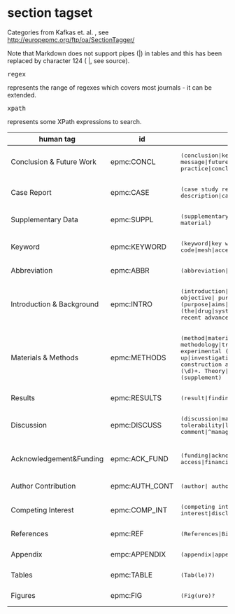 # section tagset

Categories from Kafkas et. al. , see http://europepmc.org/ftp/oa/SectionTagger/ 

Note that Markdown does not support pipes (|) in tables and this has been replaced by character 124 ( &#124;, see source). <pre>regex</pre> represents the range of regexes which covers most journals - it can be extended. <pre>xpath</pre> represents some XPath expressions to search.


| human tag       | id          | regex    | xpath     | comments |
| --------------- | ----------- | -------- | --------- | -------- |
| Conclusion & Future Work | epmc:CONCL |	<pre>(conclusion&#124;key message&#124;future&#124;summary&#124;recommendation&#124;implications for clinical practice&#124;concluding remark)</pre> |  | |
| Case Report	| epmc:CASE | <pre>(case study report&#124;case report&#124;case presentation&#124;case description&#124;case summary&#124;case history&#124; (\d)+\. case&#124;^ case (\d)+$&#124;^case$&#124;^cases$)</pre> |  |  |
| Supplementary Data	| epmc:SUPPL | <pre>(supplementary&#124;supporting information&#124;supplemental&#124;web extra material)</pre> | <pre>//footnote[contains.,'supplementary']</pre> | |
| Keyword	| epmc:KEYWORD |<pre>(keyword&#124;key word&#124;key term&#124;index&#124;ocis code&#124;mesh&#124;accession&#124;search term)</pre>	|  |  |
| Abbreviation	| epmc:ABBR |  <pre>(abbreviation&#124;glossary)</pre> | <pre>//glossary</pre> | | |
| Introduction & Background	| epmc:INTRO |<pre>(introduction&#124;background&#124;related literature&#124;literature review&#124; objective&#124; purpose of this study&#124;study (purpose&#124;aim&#124;aims))&#124; (\d)+. (purpose&#124;aims&#124;aim)&#124;(aims&#124;aim&#124;purpose) of the study) &#124; (the&#124;drug&#124;systematic&#124;book) review&#124;review of literature&#124;related work&#124; recent advance)&#124;(^aim$&#124;^aims$&#124;^purpose$&#124;^purposes$&#124;^purpose/aim$&#124; ^purpose of study$&#124;^review$&#124;^reviews$&#124;^minireview$)</pre> | | |
| Materials & Methods	| epmc:METHODS | <pre>(method&#124;material&#124;experimental procedure&#124;implementation&#124; methodology&#124;treatment&#124;statistical analysis&#124;(\d)+. Experimental&#124; experimental (section&#124;evaluation&#124;design&#124;approach&#124;protocol&#124;setting&#124;set up&#124;investigation&#124;detail&#124;part&#124;pespective&#124;tool)&#124;study protocol&#124; construction and content&#124;experiment (\d)+&#124;analysis&#124;utility&#124;design&#124; (\d)+\. Theory&#124;theory and&#124;theory of)&#124; (^experiments$&#124;^experimental$&#124;^the study$&#124;^(\d)+. the study$&#124; ^protocol$&#124;^protocols$&#124;^theory$) AND NOT (supplement) </pre>| | |
| Results	| epmc:RESULTS | <pre>(result&#124;finding&#124;diagnosis)</pre> | | |
| Discussion	| epmc:DISCUSS | <pre>(discussion&#124;management of&#124;(\d)+. management&#124;safety and tolerability&#124;limitations&#124;perspective&#124;commentary&#124;(\d)+. comment&#124;^management$&#124;^comment$&#124;^comments$)</pre> | | |
| Acknowledgement&Funding	| epmc:ACK_FUND |  <pre>(funding&#124;acknowledgment&#124;acknowledgement&#124;acknowledgement&#124;acknowlegement&#124;open access&#124;financial support&#124;grant&#124;author note) </pre> | <pre>//ack&#124;//footnote[contains(."financial disclosure" or contains(.,"support") or contains(.,"fund") or contains(.,"grant") or contains(.,"thank")]</pre> | |
| Author Contribution | epmc:AUTH_CONT |	<pre>(author&#124; authors'&#124; author's) contribution</pre> | <pre>//footnote[@fn-type='con']</pre> | |
| Competing Interest	| epmc:COMP_INT|  <pre>(competing interest&#124;(conflict&#124;conflicts) of interest&#124;disclosure&#124;declaration)</pre> | <pre>//footnote[@fn-type='conflict']</pre> | |
| References	| epmc:REF  | <pre>(References&#124;Bibliography&#124;Citation)</pre> | <pre>//ref-list</pre> | |
| Appendix	| empc:APPENDIX | <pre>(appendix&#124;appendices)</pre> | | |
| Tables	| epmc:TABLE| <pre>(Tab(le)?)</pre>| <pre>//table-wrap</pre> | | 
| Figures	| epmc:FIG  | <pre>(Fig(ure)?| <pre>//fig</pre> | |




